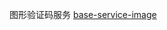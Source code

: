 
图形验证码服务 [base-service-image](https://github.com/shiyuan2he/base-service/tree/master/base-service-image)